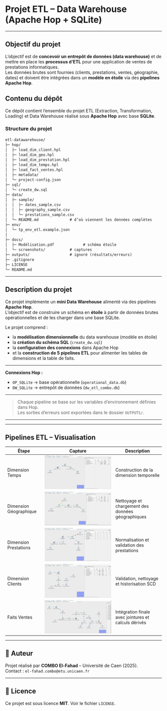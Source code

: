 # Projet ETL – Data Warehouse (Apache Hop + SQLite)

---
## Objectif du projet

L’objectif est de **concevoir un entrepôt de données (data warehouse)** et de mettre en place les **processus d’ETL** pour une application de ventes de prestations informatiques.  
Les données brutes sont fournies (clients, prestations, ventes, géographie, dates) et doivent être intégrées dans un **modèle en étoile** via des **pipelines Apache Hop**.


##  Contenu du dépôt

Ce dépôt contient l’ensemble du projet ETL (Extraction, Transformation, Loading) et Data Warehouse réalisé sous **Apache Hop** avec base **SQLite**.

### Structure du projet

```
etl-datawarehouse/
├─ hop/                       
│  ├─ load_dim_client.hpl
│  ├─ load_dim_geo.hpl
│  ├─ load_dim_prestation.hpl
│  ├─ load_dim_temps.hpl
│  ├─ load_fact_ventes.hpl
│  ├─ metadata/
│  └─ project-config.json
├─ sql/
│  └─ create_dw.sql          
├─ data/
│  ├─ sample/                
│  │  ├─ dates_sample.csv
│  │  ├─ geography_sample.csv
│  │  └─ prestations_sample.csv
│  └─ README.md              # d’où viennent les données complètes 
├─ env/
│  └─ tp_env_etl.example.json 
│    
├─ docs/
│  ├─ Modélisation.pdf             # schéma étoile
│  └─ screenshots/           # captures
├─ outputs/                  # ignoré (résultats/erreurs)
├─ .gitignore
├─ LICENSE
└─ README.md
```

---

##  Description du projet

Ce projet implémente un **mini Data Warehouse** alimenté via des pipelines **Apache Hop**.  
L’objectif est de construire un schéma en **étoile** à partir de données brutes opérationnelles et de les charger dans une base SQLite.

Le projet comprend :
- la **modélisation dimensionnelle** du data warehouse (modèle en étoile)  
- la **création du schéma SQL** (`create_dw.sql`)  
- la **configuration des connexions** dans Apache Hop  
- et la **construction de 5 pipelines ETL** pour alimenter les tables de dimensions et la table de faits.

---

**Connexions Hop :**
- `OP_SQLite` → base opérationnelle (`operational_data.db`)
- `DW_SQLite` → entrepôt de données (`dw_etl_combo.db`)

---


> Chaque pipeline se base sur les variables d’environnement définies dans Hop.  
> Les sorties d’erreurs sont exportées dans le dossier `OUTPUTS/`.


---



---

## Pipelines ETL – Visualisation

| Étape | Capture | Description |
|-------|----------|-------------|
| Dimension Temps | ![load_dim_temps](docs/screenshots/load_dim_temps.png) | Construction de la dimension temporelle |
| Dimension Géographique | ![load_dim_geo](docs/screenshots/load_dim_geo.png) | Nettoyage et chargement des données géographiques |
| Dimension Prestations | ![load_dim_prestation](docs/screenshots/load_dim_prestation.png) | Normalisation et validation des prestations |
| Dimension Clients | ![load_dim_client](docs/screenshots/load_dim_client.png) | Validation, nettoyage et historisation SCD |
| Faits Ventes | ![load_fact_ventes](docs/screenshots/load_fact_ventes.png) | Intégration finale avec jointures et calculs dérivés |

---

## 👤 Auteur

Projet réalisé par **COMBO El-Fahad** – Université de Caen (2025).  
Contact : `el-fahad.combo@etu.unicaen.fr`

---

## 📄 Licence

Ce projet est sous licence **MIT**. Voir le fichier `LICENSE`.

